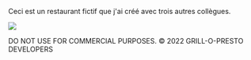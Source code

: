 Ceci est un restaurant fictif que j'ai créé avec trois autres collègues.

<img src="./inc/accueil.png" />

DO NOT USE FOR COMMERCIAL PURPOSES.
© 2022 GRILL-O-PRESTO DEVELOPERS
